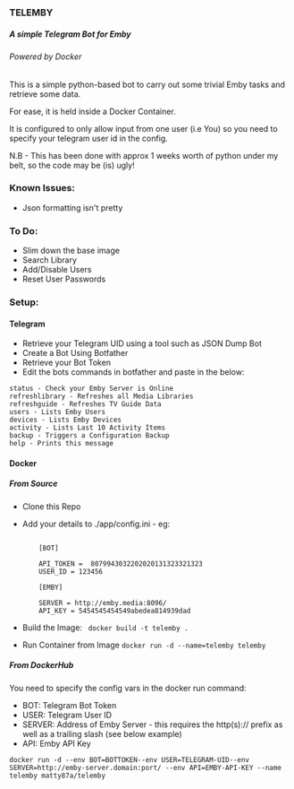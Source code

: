 ### TELEMBY
##### A simple Telegram Bot for Emby
###### Powered by Docker

This is a simple python-based bot to carry out some trivial Emby tasks and retrieve some data.

For ease, it is held inside a Docker Container.

It is configured to only allow input from one user (i.e You) so you need to specify your telegram user id in the config.

N.B - This has been done with approx 1 weeks worth of python under my belt, so the code may be (is) ugly!

### Known Issues:
- Json formatting isn't pretty

### To Do:
- Slim down the base image
- Search Library
- Add/Disable Users
- Reset User Passwords 

### Setup:

#### Telegram  
- Retrieve your Telegram UID using a tool such as JSON Dump Bot
- Create a Bot Using Botfather
- Retrieve your Bot Token
- Edit the bots commands in botfather and paste in the below:

```
status - Check your Emby Server is Online
refreshlibrary - Refreshes all Media Libraries
refreshguide - Refreshes TV Guide Data
users - Lists Emby Users
devices - Lists Emby Devices
activity - Lists Last 10 Activity Items
backup - Triggers a Configuration Backup
help - Prints this message
```
    
#### Docker

##### From Source

- Clone this Repo
- Add your details to ./app/config.ini - eg:
	
	```
	
		[BOT]

		API_TOKEN =  8079943032202020131323321323
		USER_ID = 123456

		[EMBY]

		SERVER = http://emby.media:8096/
		API_KEY = 5454545454549abedea814939dad
  	```

- Build the Image:
    ` docker build -t telemby .`
   
- Run Container from Image
    `docker run -d --name=telemby telemby`
    
##### From DockerHub

You need to specify the config vars in the docker run command:

- BOT: Telegram Bot Token
- USER: Telegram User ID
- SERVER: Address of Emby Server - this requires the http(s):// prefix as well as a trailing slash (see below example)
- API: Emby API Key


`docker run -d --env BOT=BOTTOKEN--env USER=TELEGRAM-UID--env SERVER=http://emby-server.domain:port/ --env API=EMBY-API-KEY --name telemby matty87a/telemby`


